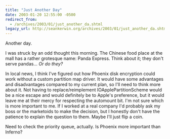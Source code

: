 ```yaml
---
title: "Just Another Day"
date: 2003-01-20 12:55:00 -0500
redirect_from:
  - /archives/2003/01/just_another_da.shtml
legacy_url: http://seankerwin.org/archives/2003/01/just_another_da.shtml
---
```

Another day.

I was struck by an odd thought this morning. The Chinese food place at the mall has a rather grotesque name: Panda Express. Think about it; they don't serve pandas... _Or do they?_

In local news, I think I've figured out how Phoenix disk encryption could work without a custom partition map driver. It would have some advantages and disadvantages compared to my current plan, so I'll need to think more about it. Not having to replace/reimplement IOApplePartitionScheme would be a nice escape and would definitely be to Apple's preference, but it would leave me at their mercy for respecting the automount bit. I'm not sure which is more important to me. If I worked at a real company I'd probably ask my boss or the marketoids to make the decision, but I honestly don't have the patience to explain the question to them. Maybe I'll just flip a coin.

Need to check the priority queue, actually. Is Phoenix more important than Inferno?
